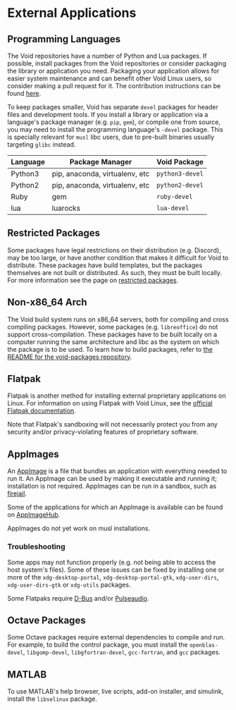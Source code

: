 # External Applications

## Programming Languages

The Void repositories have a number of Python and Lua packages. If possible,
install packages from the Void repositories or consider packaging the
library or application you need. Packaging your application allows for
easier system maintenance and can benefit other Void Linux users, so
consider making a pull request for it. The contribution instructions can be
found
[here](https://github.com/void-linux/void-packages/blob/master/CONTRIBUTING.md).

To keep packages smaller, Void has separate `devel` packages for header
files and development tools. If you install a library or application via a
language's package manager (e.g. `pip`, `gem`), or compile one from source,
you may need to install the programming language's `-devel` package. This is
specially relevant for `musl` libc users, due to pre-built binaries usually
targeting `glibc` instead.

| Language | Package Manager                | Void Package    |
|----------|--------------------------------|-----------------|
| Python3  | pip, anaconda, virtualenv, etc | `python3-devel` |
| Python2  | pip, anaconda, virtualenv, etc | `python2-devel` |
| Ruby     | gem                            | `ruby-devel`    |
| lua      | luarocks                       | `lua-devel`     |

## Restricted Packages

Some packages have legal restrictions on their distribution (e.g. Discord),
may be too large, or have another condition that makes it difficult for Void
to distribute. These packages have build templates, but the packages
themselves are not built or distributed. As such, they must be built
locally. For more information see the page on [restricted
packages](../xbps/repositories/restricted.md).

## Non-x86_64 Arch

The Void build system runs on x86_64 servers, both for compiling and cross
compiling packages. However, some packages (e.g. `libreoffice`) do not
support cross-compilation. These packages have to be built locally on a
computer running the same architecture and libc as the system on which the
package is to be used.  To learn how to build packages, refer to [the README
for the void-packages
repository](https://github.com/void-linux/void-packages/blob/master/README.md).

## Flatpak

Flatpak is another method for installing external proprietary applications
on Linux. For information on using Flatpak with Void Linux, see the
[official Flatpak documentation](https://flatpak.org/setup/Void%20Linux/).

Note that Flatpak's sandboxing will not necessarily protect you from any
security and/or privacy-violating features of proprietary software.

## AppImages

An [AppImage](https://appimage.org/) is a file that bundles an application
with everything needed to run it. An AppImage can be used by making it
executable and running it; installation is not required. AppImages can be
run in a sandbox, such as [firejail](https://firejail.wordpress.com/).

Some of the applications for which an AppImage is available can be found on
[AppImageHub](https://appimage.github.io/).

AppImages do not yet work on musl installations.

### Troubleshooting

Some apps may not function properly (e.g. not being able to access the host
system's files). Some of these issues can be fixed by installing one or more
of the `xdg-desktop-portal`, `xdg-desktop-portal-gtk`, `xdg-user-dirs`,
`xdg-user-dirs-gtk` or `xdg-utils` packages.

Some Flatpaks require [D-Bus](./session-management.md#d-bus) and/or
[Pulseaudio](./media/pulseaudio.md).

## Octave Packages

Some Octave packages require external dependencies to compile and run. For
example, to build the control package, you must install the
`openblas-devel`, `libgomp-devel`, `libgfortran-devel`, `gcc-fortran`, and
`gcc` packages.

## MATLAB

To use MATLAB's help browser, live scripts, add-on installer, and simulink,
install the `libselinux` package.
